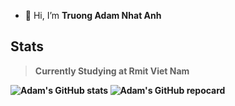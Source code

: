 - 👋 Hi, I’m <strong>Truong Adam Nhat Anh<strong>
## Stats

> Currently Studying at Rmit Viet Nam
>

![Adam's GitHub stats](https://github-readme-stats.vercel.app/api?username=adamtruong&theme=aura_dark&show_icons=true)
![Adam's GitHub repocard](https://github-readme-stats.vercel.app/api/pin/?username=adamtruong&repo=github-readme-stats&cache_seconds=86400&theme=aura_dark)

